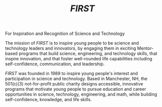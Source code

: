 ﻿---
layout: first
title: <i>FIRST</i>
vid: https://www.youtube.com/embed/GZXngCu99rs
img: /resources/img/firstlogo.png
---

For Inspiration and Recognition of Science and Technology

The mission of *FIRST* is to inspire young people to be science and technology leaders and innovators, by engaging them in exciting Mentor-based programs that build science, engineering, and technology skills, that inspire innovation, and that foster well-rounded life capabilities including self-confidence, communication, and leadership.

*FIRST* was founded in 1989 to inspire young people's interest and participation in science and technology. Based in Manchester, NH, the 501(c)(3) not-for-profit public charity designs accessible, innovative programs that motivate young people to pursue education and career opportunities in science, technology, engineering, and math, while building self-confidence, knowledge, and life skills.